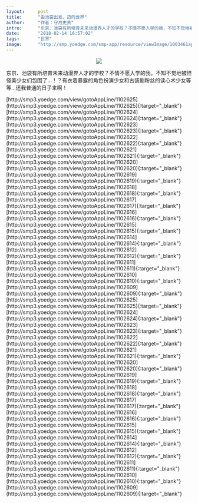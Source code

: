 ```yaml
---
layout:     post
title:      "由池袋出发，迈向世界"
author:     "作者：守月史贵"
intro:      "东京、池袋有所培育未来动漫界人才的学校？不情不愿入学的我，不知不觉地被怪怪美少女们包围了…！？有衣着暴露的角色扮演少女和古装剧粉丝的读心术少女等等…还我普通的日子来啊！"
date:       "2018-02-14 16:57:02"
tags:       "世界"
image:      "http://smp.yoedge.com/smp-app/resource/viewImage/1003461appline.png"
---
```

<div style="text-align: center">
<p><img src="http://smp.yoedge.com/smp-app/resource/viewImage/1003461appline.png"/></p>
</div>
<p class="post-meta">
<span>东京、池袋有所培育未来动漫界人才的学校？不情不愿入学的我，不知不觉地被怪怪美少女们包围了…！？有衣着暴露的角色扮演少女和古装剧粉丝的读心术少女等等…还我普通的日子来啊！</span>
</p>
[http://smp3.yoedge.com/view/gotoAppLine/1102625](http://smp3.yoedge.com/view/gotoAppLine/1102625){:target="_blank"}
[http://smp3.yoedge.com/view/gotoAppLine/1102624](http://smp3.yoedge.com/view/gotoAppLine/1102624){:target="_blank"}
[http://smp3.yoedge.com/view/gotoAppLine/1102623](http://smp3.yoedge.com/view/gotoAppLine/1102623){:target="_blank"}
[http://smp3.yoedge.com/view/gotoAppLine/1102622](http://smp3.yoedge.com/view/gotoAppLine/1102622){:target="_blank"}
[http://smp3.yoedge.com/view/gotoAppLine/1102621](http://smp3.yoedge.com/view/gotoAppLine/1102621){:target="_blank"}
[http://smp3.yoedge.com/view/gotoAppLine/1102620](http://smp3.yoedge.com/view/gotoAppLine/1102620){:target="_blank"}
[http://smp3.yoedge.com/view/gotoAppLine/1102619](http://smp3.yoedge.com/view/gotoAppLine/1102619){:target="_blank"}
[http://smp3.yoedge.com/view/gotoAppLine/1102618](http://smp3.yoedge.com/view/gotoAppLine/1102618){:target="_blank"}
[http://smp3.yoedge.com/view/gotoAppLine/1102617](http://smp3.yoedge.com/view/gotoAppLine/1102617){:target="_blank"}
[http://smp3.yoedge.com/view/gotoAppLine/1102616](http://smp3.yoedge.com/view/gotoAppLine/1102616){:target="_blank"}
[http://smp3.yoedge.com/view/gotoAppLine/1102615](http://smp3.yoedge.com/view/gotoAppLine/1102615){:target="_blank"}
[http://smp3.yoedge.com/view/gotoAppLine/1102614](http://smp3.yoedge.com/view/gotoAppLine/1102614){:target="_blank"}
[http://smp3.yoedge.com/view/gotoAppLine/1102612](http://smp3.yoedge.com/view/gotoAppLine/1102612){:target="_blank"}
[http://smp3.yoedge.com/view/gotoAppLine/1102611](http://smp3.yoedge.com/view/gotoAppLine/1102611){:target="_blank"}
[http://smp3.yoedge.com/view/gotoAppLine/1102610](http://smp3.yoedge.com/view/gotoAppLine/1102610){:target="_blank"}
[http://smp3.yoedge.com/view/gotoAppLine/1102609](http://smp3.yoedge.com/view/gotoAppLine/1102609){:target="_blank"}
[http://smp3.yoedge.com/view/gotoAppLine/1102625](http://smp3.yoedge.com/view/gotoAppLine/1102625){:target="_blank"}
[http://smp3.yoedge.com/view/gotoAppLine/1102624](http://smp3.yoedge.com/view/gotoAppLine/1102624){:target="_blank"}
[http://smp3.yoedge.com/view/gotoAppLine/1102623](http://smp3.yoedge.com/view/gotoAppLine/1102623){:target="_blank"}
[http://smp3.yoedge.com/view/gotoAppLine/1102622](http://smp3.yoedge.com/view/gotoAppLine/1102622){:target="_blank"}
[http://smp3.yoedge.com/view/gotoAppLine/1102621](http://smp3.yoedge.com/view/gotoAppLine/1102621){:target="_blank"}
[http://smp3.yoedge.com/view/gotoAppLine/1102620](http://smp3.yoedge.com/view/gotoAppLine/1102620){:target="_blank"}
[http://smp3.yoedge.com/view/gotoAppLine/1102619](http://smp3.yoedge.com/view/gotoAppLine/1102619){:target="_blank"}
[http://smp3.yoedge.com/view/gotoAppLine/1102618](http://smp3.yoedge.com/view/gotoAppLine/1102618){:target="_blank"}
[http://smp3.yoedge.com/view/gotoAppLine/1102617](http://smp3.yoedge.com/view/gotoAppLine/1102617){:target="_blank"}
[http://smp3.yoedge.com/view/gotoAppLine/1102616](http://smp3.yoedge.com/view/gotoAppLine/1102616){:target="_blank"}
[http://smp3.yoedge.com/view/gotoAppLine/1102615](http://smp3.yoedge.com/view/gotoAppLine/1102615){:target="_blank"}
[http://smp3.yoedge.com/view/gotoAppLine/1102614](http://smp3.yoedge.com/view/gotoAppLine/1102614){:target="_blank"}
[http://smp3.yoedge.com/view/gotoAppLine/1102612](http://smp3.yoedge.com/view/gotoAppLine/1102612){:target="_blank"}
[http://smp3.yoedge.com/view/gotoAppLine/1102611](http://smp3.yoedge.com/view/gotoAppLine/1102611){:target="_blank"}
[http://smp3.yoedge.com/view/gotoAppLine/1102610](http://smp3.yoedge.com/view/gotoAppLine/1102610){:target="_blank"}
[http://smp3.yoedge.com/view/gotoAppLine/1102609](http://smp3.yoedge.com/view/gotoAppLine/1102609){:target="_blank"}



